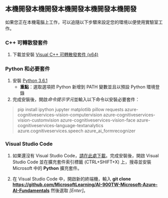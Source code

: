 ﻿## 本機開發本機開發本機開發本機開發本機開發 

如果您正在本機電腦上工作，可以追隨以下步驟來設定您的環境以便使用實驗室工作。  

### C++ 可轉散發套件 
1. 下載並安裝 [Visual C++ 可轉散發套件 (x64)](https://aka.ms/vs/16/release/vc_redist.x64.exe) 

### Python 和必要套件 
1. 安裝 [Python 3.6.1](https://www.python.org/downloads/release/python-361/)  
   - **重點**：選取選項把 Python 新增到 PATH 變數並且以預設 Python 環境登錄 
2. 完成安裝後，開啟*命令提示字元*並輸入以下命令以安裝必要套件： 

> pip install ipython jupyter matplotlib pillow requests azure-cognitiveservices-vision-computervision azure-cognitiveservices-vision-customvision azure-cognitiveservices-vision-face azure-cognitiveservices-language-textanalytics azure.cognitiveservices.speech azure_ai_formrecognizer 

### Visual Studio Code 
1. 如果還沒有 Visual Studio Code，[請在此處下載](https://code.visualstudio.com/Download)。完成安裝後，開啟 Visual Studio Code 並在擴充套件索引標籤 (CTRL+SHIFT+X) 上，搜尋並安裝 Microsoft 中的 **Python** 擴充套件。

2. 在 Visual Studio Code 中，開啟新的終端機，輸入 **git clone https://github.com/MicrosoftLearning/AI-900TW-Microsoft-Azure-AI-Fundamentals** 然後選取 *[Enter]*。 

